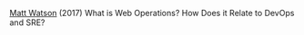 
[Matt Watson](https://stackify.com/web-operations/)
(2017) What is Web Operations? How Does it Relate to DevOps and SRE?
